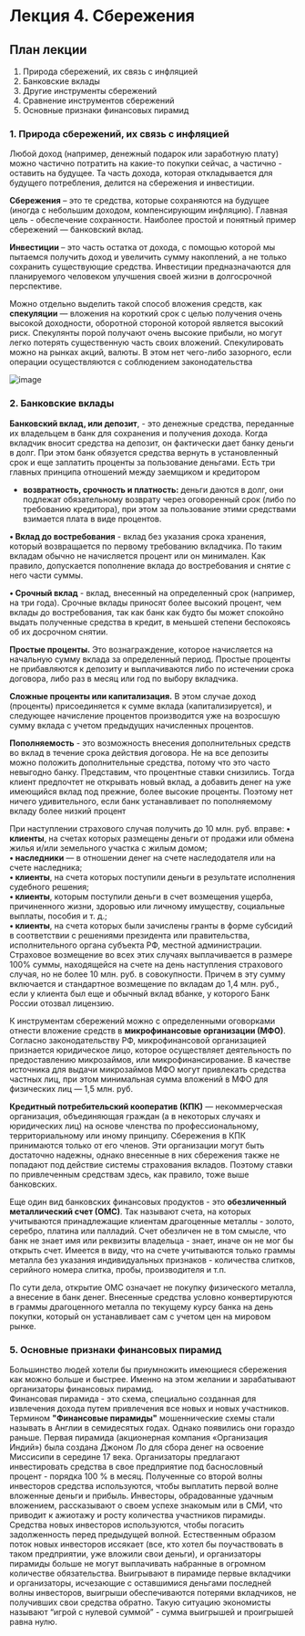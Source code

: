 # Лекция 4. Сбережения

## План лекции

1. Природа сбережений, их связь с инфляцией 
2. Банковские вклады 
3. Другие инструменты сбережений 
4. Сравнение инструментов сбережений 
5. Основные признаки финансовых пирамид


### 1. Природа сбережений, их связь с инфляцией 
Любой доход (например, денежный подарок или заработную плату)
можно частично потратить на какие-то покупки сейчас, а частично - оставить
на будущее. Та часть дохода, которая откладывается для будущего
потребления, делится на сбережения и инвестиции.

**Сбережения** – это те средства, которые сохраняются на будущее (иногда
с небольшим доходом, компенсирующим инфляцию). Главная цель -
обеспечение сохранности. Наиболее простой и понятный пример сбережений
— банковский вклад.

**Инвестиции** – это часть остатка от дохода, с помощью которой мы
пытаемся получить доход и увеличить сумму накоплений, а не только
сохранить существующие средства. Инвестиции предназначаются для
планируемого человеком улучшения своей жизни в долгосрочной
перспективе.

Можно отдельно выделить такой способ вложения средств, как
**спекуляции** — вложения на короткий срок с целью получения очень высокой
доходности, оборотной стороной которой является высокий риск.
Спекулянты порой получают очень высокие прибыли, но могут легко
потерять существенную часть своих вложений. Спекулировать можно на
рынках акций, валюты. В этом нет чего-либо зазорного, если операции
осуществляются с соблюдением законодательства


![image](https://github.com/user-attachments/assets/e58c57e0-313b-497a-a9e7-99153ee4fa4e)

### 2. Банковские вклады

**Банковский вклад, или депозит**, - это денежные средства, переданные их
владельцем в банк для сохранения и получения дохода. Когда вкладчик
вносит средства на депозит, он фактически дает банку деньги в долг. При
этом банк обязуется средства вернуть в установленный срок и еще заплатить
проценты за пользование деньгами.
Есть три главных принципа отношений между заемщиком и кредитором
- **возвратность, срочность и платность:** деньги даются в долг, они
подлежат обязательному возврату через оговоренный срок (либо по
требованию кредитора), при этом за пользование этими средствами
взимается плата в виде процентов.

**• Вклад до востребования** - вклад без указания срока хранения, который
возвращается по первому требованию вкладчика. По таким вкладам обычно
не начисляется процент или он минимален. Как правило, допускается
пополнение вклада до востребования и снятие с него части суммы.

**• Срочный вклад** - вклад, внесенный на определенный срок (например,
на три года). Срочные вклады приносят более высокий процент, чем вклады
до востребования, так как банк как будто бы может спокойно выдать
полученные средства в кредит, в меньшей степени беспокоясь об их
досрочном снятии.

**Простые проценты.** Это вознаграждение, которое начисляется на
начальную сумму вклада за определенный период. Простые проценты не
прибавляются к депозиту и выплачиваются либо по истечении срока
договора, либо раз в месяц или год по выбору вкладчика.

**Сложные проценты или капитализация.** В этом случае доход
(проценты) присоединяется к сумме вклада (капитализируется), и следующее
начисление процентов производится уже на возросшую сумму вклада с
учетом предыдущих начисленных процентов.

**Пополняемость** - это возможность внесения дополнительных средств во
вклад в течение срока действия договора. Не на все депозиты можно
положить дополнительные средства, потому что это часто невыгодно банку.
Представим, что процентные ставки снизились. Тогда клиент предпочтет не
открывать новый вклад, а добавить денег на уже имеющийся вклад под
прежние, более высокие проценты. Поэтому нет ничего удивительного, если
банк устанавливает по пополняемому вкладу более низкий процент

При наступлении страхового случая получить до 10 млн. руб. вправе: 
**• клиенты**, на счетах которых размещены деньги от продажи или обмена
жилья и/или земельного участка с жилым домом;  
**• наследники** — в отношении денег на счете наследодателя или на счете
наследника;  
**• клиенты**, на счета которых поступили деньги в результате исполнения
судебного решения;  
**• клиенты**, которым поступили деньги в счет возмещения ущерба,
причиненного жизни, здоровью или личному имуществу, социальные
выплаты, пособия и т. д.;  
**• клиенты**, на счета которых были зачислены гранты в форме субсидий в
соответствии с решениями президента или правительства, исполнительного
органа субъекта РФ, местной администрации.  
Страховое возмещение во всех этих случаях выплачивается в размере
100% суммы, находящейся на счете на день наступления страхового случая,
но не более 10 млн. руб. в совокупности. Причем в эту сумму включается и
стандартное возмещение по вкладам до 1,4 млн. руб., если у клиента был еще
и обычный вклад вбанке, у которого Банк России отозвал лицензию.

К инструментам сбережений можно с определенными оговорками
отнести вложение средств в **микрофинансовые организации (МФО)**.
Согласно законодательству РФ, микрофинансовой организацией
признается юридическое лицо, которое осуществляет деятельность по
предоставлению микрозаймов, или микрофинансирование. В качестве
источника для выдачи микрозаймов МФО могут привлекать средства
частных лиц, при этом минимальная сумма вложений в МФО для физических
лиц — 1,5 млн. руб.


**Кредитный потребительский кооператив (КПК)** — некоммерческая
организация, объединяющая граждан (а в некоторых случаях и юридических
лиц) на основе членства по профессиональному, территориальному или
иному принципу. Сбережения в КПК принимаются только от его членов.
Эти организации могут быть достаточно надежны, однако внесенные в
них сбережения также не попадают под действие системы страхования
вкладов. Поэтому ставки по привлеченным средствам здесь, как правило,
тоже выше банковских.

Еще один вид банковских финансовых продуктов - это **обезличенный
металлический счет (ОМС)**. Так называют счета, на которых учитываются
принадлежащие клиентам драгоценные металлы - золото, серебро, платина
или палладий. Счет обезличен не в том смысле, что банк не знает имя или
реквизиты владельца - знает, иначе он не мог бы открыть счет. Имеется в
виду, что на счете учитываются только граммы металла без указания
индивидуальных признаков - количества слитков, серийного номера слитка,
пробы, производителя и т.п.

По сути дела, открытие ОМС означает не покупку физического металла,
а внесение в банк денег. Внесенные средства условно конвертируются в
граммы драгоценного металла по текущему курсу банка на день покупки,
который он устанавливает сам с учетом цен на мировом рынке.


### 5. Основные признаки финансовых пирамид  
Большинство людей хотели бы приумножить имеющиеся сбережения
как можно больше и быстрее. Именно на этом желании и зарабатывают
организаторы финансовых пирамид.  
Финансовая пирамида - это схема, специально созданная для извлечения
дохода путем привлечения все новых и новых участников. Термином
**"Финансовые пирамиды"** мошеннические схемы стали называть в Англии в
семидесятых годах. Однако появились они гораздо раньше. Первая пирамида
(акционерная компания «Организация Индий») была создана Джоном Ло для
сбора денег на освоение Миссисипи в середине 17 века.
Организаторы предлагают инвестировать средства в свое предприятие
под баснословный процент - порядка 100 % в месяц.
Полученные со второй волны инвесторов средства используются, чтобы
выплатить первой волне вложенные деньги и прибыль.
Инвесторы, обрадованные удачным вложением, рассказывают о своем
успехе знакомым или в СМИ, что приводит к ажиотажу и росту количества
участников пирамиды.  
Средства новых инвесторов используются, чтобы погасить
задолженность перед предыдущей волной. Естественным образом поток
новых инвесторов иссякает (все, кто хотел бы поучаствовать в таком
предприятии, уже вложили свои деньги), и организаторы пирамиды больше
не могут выплачивать набранные в огромном количестве обязательства.
Выигрывают в пирамиде первые вкладчики и организаторы, исчезающие
с оставшимися деньгами последней волны инвесторов, выигрыши
обеспечиваются потерями вкладчиков, не получивших свои средства
обратно. Такую ситуацию экономисты называют “игрой с нулевой суммой” -
сумма выигрышей и проигрышей равна нулю.
